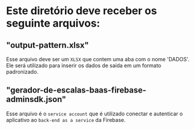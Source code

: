 # Este diretório deve receber os seguinte arquivos:

## "output-pattern.xlsx"

Esse arquivo deve ser um `XLSX` que contem uma aba com o nome 'DADOS'. Ele será utilizado para inserir os dados de saída em um formato padronizado.

## "gerador-de-escalas-baas-firebase-adminsdk.json"

Esse arquivo é o `service account` que é utilizado conectar e autenticar o aplicativo ao `back-end as a service` da Firebase.